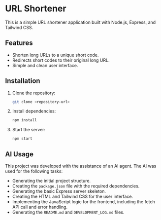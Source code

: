 # URL Shortener

This is a simple URL shortener application built with Node.js, Express, and Tailwind CSS.

## Features

- Shorten long URLs to a unique short code.
- Redirects short codes to their original long URL.
- Simple and clean user interface.

## Installation

1. Clone the repository:
   ```bash
   git clone <repository-url>
   ```
2. Install dependencies:
   ```bash
   npm install
   ```
3. Start the server:
   ```bash
   npm start
   ```

## AI Usage

This project was developed with the assistance of an AI agent. The AI was used for the following tasks:

- Generating the initial project structure.
- Creating the `package.json` file with the required dependencies.
- Generating the basic Express server skeleton.
- Creating the HTML and Tailwind CSS for the user interface.
- Implementing the JavaScript logic for the frontend, including the fetch API call and error handling.
- Generating the `README.md` and `DEVELOPMENT_LOG.md` files.
